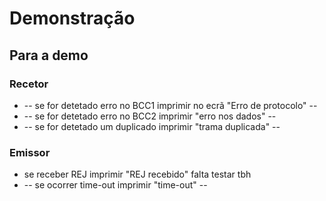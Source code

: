 # Demonstração


## Para a demo

### Recetor

* -- se for detetado erro no BCC1 imprimir no ecrã "Erro de protocolo" --
* -- se for detetado erro no BCC2 imprimir "erro nos dados" --
* -- se for detetado um duplicado imprimir "trama duplicada" --

### Emissor

* se receber REJ imprimir "REJ recebido" falta testar tbh
* -- se ocorrer time-out imprimir "time-out" --